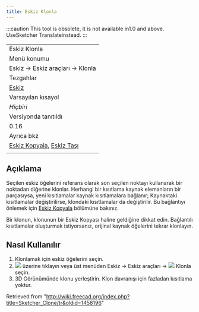 ```yaml
---
title: Eskiz Klonla
---
```

:::caution
This tool is obsolete, it is not available in1.0 and above. UseSketcher Translateinstead.
:::

|  |
| --- |
| Eskiz Klonla |
| Menü konumu |
| Eskiz → Eskiz araçları → Klonla |
| Tezgahlar |
| [Eskiz](/Sketcher_Workbench/tr "Sketcher Workbench/tr") |
| Varsayılan kısayol |
| *Hiçbiri* |
| Versiyonda tanıtıldı |
| 0.16 |
| Ayrıca bkz |
| [Eskiz Kopyala](/index.php?title=Sketcher_Copy/tr&action=edit&redlink=1 "Sketcher Copy/tr (page does not exist)"), [Eskiz Taşı](/index.php?title=Sketcher_Move/tr&action=edit&redlink=1 "Sketcher Move/tr (page does not exist)") |
|  |

## Açıklama

Seçilen eskiz öğelerini referans olarak son seçilen noktayı kullanarak bir noktadan diğerine klonlar. Herhangi bir kısıtlama kaynak elemanların bir parçasıysa, yeni kısıtlamalar kaynak kısıtlamalara bağlanır; Kaynaktaki kısıtlamalar değiştirilirse, klondaki kısıtlamalar da değiştirilir. Bu bağlantıyı önlemek için [Eskiz Kopyala](/index.php?title=Sketcher_Copy/tr&action=edit&redlink=1 "Sketcher Copy/tr (page does not exist)") bölümüne bakınız.

Bir klonun, klonunun bir Eskiz Kopyası haline geldiğine dikkat edin. Bağlantılı kısıtlamalar oluşturmak istiyorsanız, orijinal kaynak öğelerini tekrar klonlayın.

## Nasıl Kullanılır

1. Klonlamak için eskiz öğelerini seçin.
2. ![](/images/Sketcher_Clone.png) üzerine tıklayın veya üst menüden  Eskiz →  Eskiz araçları →  ![](/images/Sketcher_Clone.png) Klonla seçin.
3. 3D Görünümünde klonu yerleştirin. Klon davranışı için fazladan kısıtlama yoktur.

Retrieved from "<http://wiki.freecad.org/index.php?title=Sketcher_Clone/tr&oldid=1458196>"